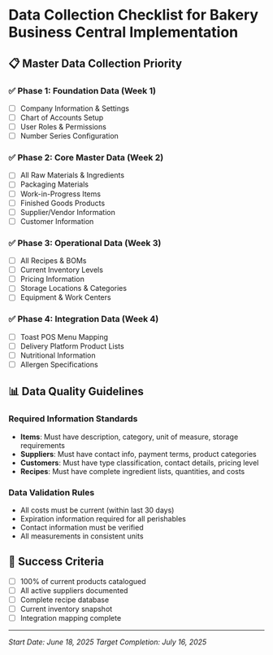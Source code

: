 # Data Collection Checklist for Bakery Business Central Implementation

## 📋 Master Data Collection Priority

### ✅ Phase 1: Foundation Data (Week 1)
- [ ] Company Information & Settings
- [ ] Chart of Accounts Setup
- [ ] User Roles & Permissions
- [ ] Number Series Configuration

### ✅ Phase 2: Core Master Data (Week 2) 
- [ ] All Raw Materials & Ingredients
- [ ] Packaging Materials
- [ ] Work-in-Progress Items
- [ ] Finished Goods Products
- [ ] Supplier/Vendor Information
- [ ] Customer Information

### ✅ Phase 3: Operational Data (Week 3)
- [ ] All Recipes & BOMs
- [ ] Current Inventory Levels
- [ ] Pricing Information
- [ ] Storage Locations & Categories
- [ ] Equipment & Work Centers

### ✅ Phase 4: Integration Data (Week 4)
- [ ] Toast POS Menu Mapping
- [ ] Delivery Platform Product Lists
- [ ] Nutritional Information
- [ ] Allergen Specifications

## 📊 Data Quality Guidelines

### Required Information Standards
- **Items**: Must have description, category, unit of measure, storage requirements
- **Suppliers**: Must have contact info, payment terms, product categories
- **Customers**: Must have type classification, contact details, pricing level
- **Recipes**: Must have complete ingredient lists, quantities, and costs

### Data Validation Rules
- All costs must be current (within last 30 days)
- Expiration information required for all perishables
- Contact information must be verified
- All measurements in consistent units

## 🎯 Success Criteria
- [ ] 100% of current products catalogued
- [ ] All active suppliers documented
- [ ] Complete recipe database
- [ ] Current inventory snapshot
- [ ] Integration mapping complete

---
*Start Date: June 18, 2025*
*Target Completion: July 16, 2025*
